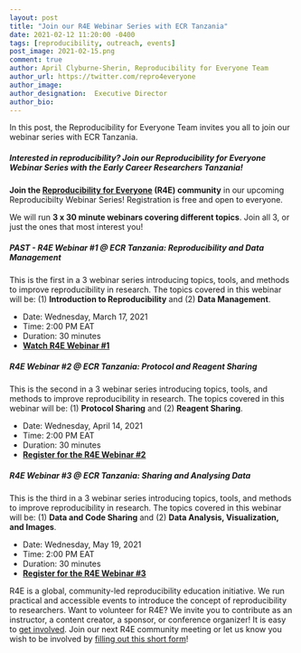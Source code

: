 ```yaml
---
layout: post
title: "Join our R4E Webinar Series with ECR Tanzania"
date: 2021-02-12 11:20:00 -0400
tags: [reproducibility, outreach, events]
post_image: 2021-02-15.png
comment: true
author: April Clyburne-Sherin, Reproducibility for Everyone Team
author_url: https://twitter.com/repro4everyone
author_image: 
author_designation:  Executive Director
author_bio: 
---
```


In this post, the Reproducibility for Everyone Team invites you all to join our webinar series with ECR Tanzania. 

##### Interested in reproducibility? Join our Reproducibility for Everyone Webinar Series with the Early Career Researchers Tanzania!

**Join the [Reproducibility for Everyone][r4e] (R4E) community** in our upcoming Reproducibilty Webinar Series! Registration is free and open to everyone.

We will run **3 x 30 minute webinars covering different topics**. Join all 3, or just the ones that most interest you!

##### **PAST - R4E Webinar #1 @ ECR Tanzania: Reproducibility and Data Management**

This is the first in a 3 webinar series introducing topics, tools, and methods to improve reproducibility in research. The topics covered in this webinar will be: (1) **Introduction to Reproducibility** and (2) **Data Management**.

- Date: Wednesday, March 17, 2021
- Time: 2:00 PM EAT 
- Duration: 30 minutes   
- **[Watch R4E Webinar #1][register1]**

##### **R4E Webinar #2 @ ECR Tanzania: Protocol and Reagent Sharing**

This is the second in a 3 webinar series introducing topics, tools, and methods to improve reproducibility in research. The topics covered in this webinar will be: (1) **Protocol Sharing** and (2) **Reagent Sharing**.

- Date: Wednesday, April 14, 2021
- Time: 2:00 PM EAT  
- Duration: 30 minutes
- **[Register for the R4E Webinar #2][register2]**

##### **R4E Webinar #3 @ ECR Tanzania: Sharing and Analysing Data**

This is the third in a 3 webinar series introducing topics, tools, and methods to improve reproducibility in research. The topics covered in this webinar will be: (1) **Data and Code Sharing** and (2) **Data Analysis, Visualization, and Images**.

- Date: Wednesday, May 19, 2021
- Time: 2:00 PM EAT   
- Duration: 30 minutes
- **[Register for the R4E Webinar #3][register3]**

R4E is a global, community-led reproducibility education initiative. We run practical and accessible events to introduce the concept of reproducibility to researchers. Want to volunteer for R4E? We invite you to contribute as an instructor, a content creator, a sponsor, or conference organizer! It is easy to [get involved][joinus]. Join our next R4E community meeting or let us know you wish to be involved by [filling out this short form][shortform]!


[r4e]: https://repro4everyone.org/
[register1]: https://youtu.be/mJ3Y704gYn8
[register2]: https://us02web.zoom.us/meeting/register/tZ0rd-CvrjwoHNOKd6TSkyBTTnAS4BxTuxc3
[register3]:  https://us02web.zoom.us/meeting/register/tZApf-6hqDgjE9Y3to1alNPI6v_tE3dpTRHA
[joinus]: https://repro4everyone.org/pages/join/
[shortform]: https://forms.gle/o3qG65w8bfj7Kq9L6